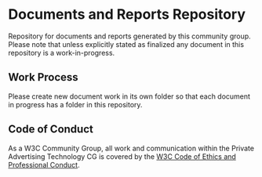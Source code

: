 # Documents and Reports Repository

Repository for documents and reports generated by this community group. Please note that unless explicitly stated as finalized any document in this repository is a work-in-progress. 

## Work Process

Please create new document work in its own folder so that each document in progress has a folder in this repository. 

## Code of Conduct

As a W3C Community Group, all work and communication within the Private Advertising Technology CG is covered by the [W3C Code of Ethics and Professional Conduct](https://www.w3.org/Consortium/cepc/).
